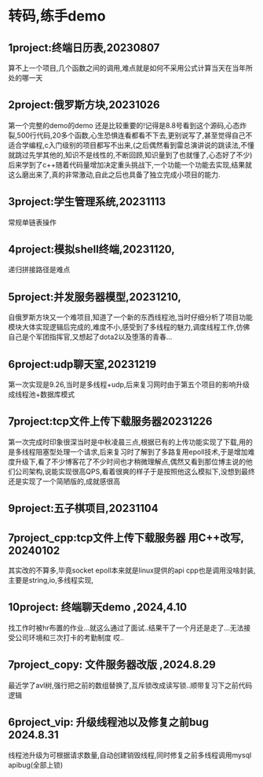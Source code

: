 # 转码,练手demo

## 1project:终端日历表,20230807
算不上一个项目,几个函数之间的调用,难点就是如何不采用公式计算当天在当年所处的哪一天

## 2project:俄罗斯方块,20231026
第一个完整的demo的demo 还是比较重要的!记得是8.8号看到这个源码,心态炸裂,500行代码,20多个函数,心生恐惧连看都看不下去,更别说写了,甚至觉得自己不适合学编程,c入门级别的项目都写不出来,(之后偶然看到雷总演讲说的跳读法,不懂就跳过先学其他的,知识不是线性的,不断回顾,知识量到了也就懂了,心态好了不少)后来学到了c++随着代码量增加决定重头挑战下,一个功能一个功能去实现,结果就这么磨出来了,真的非常激动,自此之后也具备了独立完成小项目的能力.

## 3project:学生管理系统,20231113
常规单链表操作

## 4project:模拟shell终端,20231120,
递归拼接路径是难点

## 5project:并发服务器模型,20231210,
自俄罗斯方块又一个难项目,知道了一个新的东西线程池,当时仔细分析了项目功能模块大体实现逻辑后完成的,难度不小,感受到了多线程的魅力,调度线程工作,仿佛自己是个军团指挥官,又想起了dota2以及堕落的青春...

## 6project:udp聊天室,20231219
第一次实现是9.26,当时是多线程+udp,后来复习网时由于第五个项目的影响升级成线程池+数据库模式

## 7project:tcp文件上传下载服务器20231226
第一次完成时印象很深当时是中秋凌晨三点,根据已有的上传功能实现了下载,用的是多线程阻塞型处理一个请求,后来复习时了解到了多路复用epoll技术,于是增加难度升级下,看了不少博客花了不少时间也才稍微理解点,偶然又看到那位博主说的他们公司架构,说能实现很高QPS,看着很爽的样子于是按照他这么模拟下,没想到最终还是实现了一个简陋版的,成就感很高

## 9project:五子棋项目,20231104

## 7project_cpp:tcp文件上传下载服务器 用C++改写, 20240102
其实改的不算多,毕竟socket epoll本来就是linux提供的api cpp也是调用没啥封装,主要是string,io,多线程实现,

## 10project: 终端聊天demo ,2024,4.10
找工作时被hr布置的作业…就这么通过了面试..结果干了一个月还是走了...无法接受公司环境和三次打卡的考勤制度 哎..

## 7project_copy: 文件服务器改版 ,2024.8.29
最近学了avl树,强行把之前的数组替换了,互斥锁改成读写锁..顺带复习下之前代码逻辑
## 6project_vip: 升级线程池以及修复之前bug 2024.8.31
线程池升级为可根据请求数量,自动创建销毁线程,同时修复之前多线程调用mysql apibug(全部上锁)
